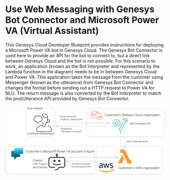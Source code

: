 # Use Web Messaging with Genesys Bot Connector and Microsoft Power VA (Virtual Assistant)

This Genesys Cloud Developer Blueprint provides instructions for deploying a Microsoft Power VA bot in Genesys Cloud. The Genesys Bot Connector is used here to provide an API for the bot to connect to, but a direct link between Genesys Cloud and the bot is not possible. For this scenario to work, an application (known as the Bot Interpreter and represented by the Lambda function in the diagram) needs to be in between Genesys Cloud and Power VA. This application takes the message from the customer using Messenger (known as the utterance) from Genesys Bot Connector and changes the format before sending out a HTTP request to Power VA for NLU. The return message is also converted by the Bot Interpreter to match the postUtterance API provided by Genesys Bot Connector.

![Flowchart for the bot connector solution](blueprint/images/flowchart_bot_connector.png "Flowchart for the bot connector solution")

